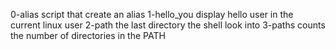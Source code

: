 0-alias script that create an alias
1-hello_you display hello user in the current linux user
2-path the last directory the shell look into
3-paths counts the number of directories in the PATH
